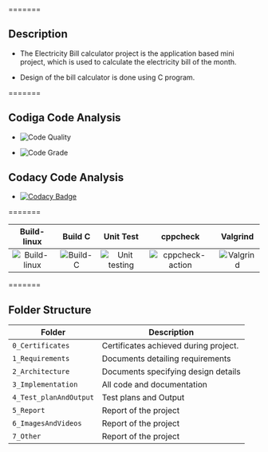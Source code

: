 
=======
## Description

* The Electricity Bill calculator project is the application based mini project, which is used to calculate the electricity bill of the month.

* Design of the bill calculator is done using C program. 

=======

## Codiga Code Analysis
* ![Code Quality](https://api.codiga.io/project/31080/score/svg)

* ![Code Grade](https://api.codiga.io/project/31080/status/svg)


## Codacy Code Analysis

*  [![Codacy Badge](https://app.codacy.com/project/badge/Grade/7be3419e53f5431d80786083e08a3731)](https://www.codacy.com/gh/habeeb063/M1_Billcalculator_App/dashboard?utm_source=github.com&amp;utm_medium=referral&amp;utm_content=habeeb063/M1_Billcalculator_App&amp;utm_campaign=Badge_Grade)

=======


|Build- linux|Build C|Unit Test|cppcheck|Valgrind|
|:--:|:--:|:--:|:--:|:--:|
|![Build-linux](https://github.com/habeeb063/M1_Billcalculator_App/actions/workflows/linux%20-build.yml/badge.svg)|![Build-C](https://github.com/habeeb063/M1_Billcalculator_App/actions/workflows/Build%20C.yml/badge.svg)|![Unit testing](https://github.com/habeeb063/M1_Billcalculator_App/actions/workflows/unit-testing.yml/badge.svg)|![cppcheck-action](https://github.com/habeeb063/M1_Billcalculator_App/actions/workflows/c-cpp.yml/badge.svg)|![Valgrind](https://github.com/habeeb063/M1_Billcalculator_App/actions/workflows/Valgrind.yml/badge.svg)|

=======

## Folder Structure
Folder            | Description
-----------------------| -----------------------------------------
`0_Certificates`       | Certificates achieved during project.
`1_Requirements`       | Documents detailing requirements
`2_Architecture`       | Documents specifying design details
`3_Implementation`     | All code and documentation
`4_Test_planAndOutput` | Test plans and Output
`5_Report`             | Report of the project
`6_ImagesAndVideos`    | Report of the project
`7_Other`              | Report of the project


